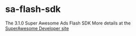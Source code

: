 sa-flash-sdk
============

The 3.1.0 Super Awesome Ads Flash SDK
More details at the [SuperAwesome Developer site](https://staging.developers.superawesome.tv/docs/flashsdk?version=2)
